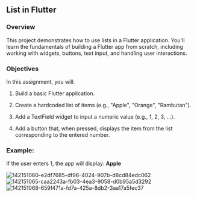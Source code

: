 ## List in Flutter
### Overview
This project demonstrates how to use lists in a Flutter application. You'll learn the fundamentals of building a Flutter app from scratch, including working with widgets, buttons, text input, and handling user interactions.

### Objectives
In this assignment, you will:

1. Build a basic Flutter application.

2. Create a hardcoded list of items (e.g., "Apple", "Orange", "Rambutan").

3. Add a TextField widget to input a numeric value (e.g., 1, 2, 3, ...).

4. Add a button that, when pressed, displays the item from the list corresponding to the entered number.

### Example:
If the user enters 1, the app will display:
**Apple**


![142151060-e2df7685-df96-4024-907b-d8cd84edc062](https://user-images.githubusercontent.com/55747898/163574161-99cc69e9-e3d1-41ac-bfd3-3f0e81522a3d.png)
![142151065-caa2243a-fb03-4ea3-9058-d0b95a5d3292](https://user-images.githubusercontent.com/55747898/163574587-9c03d955-a238-4989-a15b-c4683dfb68a1.png)
![142151068-659f471a-fd7a-425a-8db2-3aa17a5fec37](https://user-images.githubusercontent.com/55747898/163574598-905ff1b9-9dfa-4e9d-882e-72b8f1a755a8.png)
